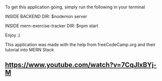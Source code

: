 To get this application going, simply run the following in your terminal

INSIDE BACKEND DIR:
  $nodemon server

INSIDE mern-exercise-tracker DIR:
  $npm start


Enjoy :)

This application was made with the help from freeCodeCamp.org and their
tutorial into MERN Stack

https://www.youtube.com/watch?v=7CqJlxBYj-M
------------------------------------------------------------------------
